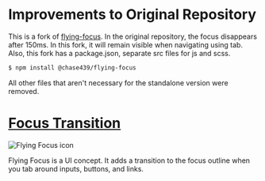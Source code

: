 # Improvements to Original Repository

This is a fork of [flying-focus](https://github.com/NV/flying-focus/). In the original repository, the focus disappears after 150ms. In this fork, it will remain visible when navigating using tab. Also, this fork has a package.json, separate src files for js and scss.

```bash
$ npm install @chase439/flying-focus
```

All other files that aren't necessary for the standalone version were removed.

# [Focus Transition](http://n12v.com/focus-transition/)

![Flying Focus icon](http://nv.github.io/flying-focus/chrome/icon_128.png)

Flying Focus is a UI concept. It adds a transition to the focus outline when you tab around inputs, buttons, and links.
